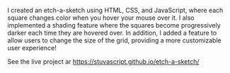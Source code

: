 I created an etch-a-sketch using HTML, CSS, and JavaScript, where each square changes color when you hover your mouse over it. I also implemented a shading feature where the squares become progressively darker each time they are hovered over. In addition, I added a feature to allow users to change the size of the grid, providing a more customizable user experience!

See the live project ar https://stuvascript.github.io/etch-a-sketch/

